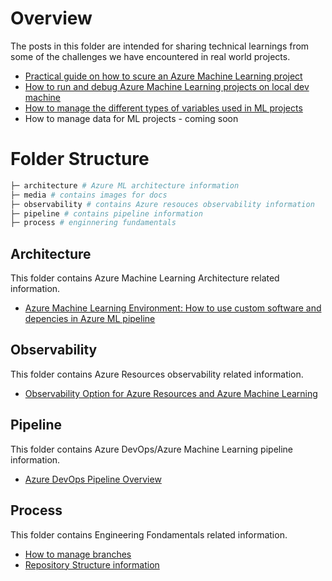 # Overview

The posts in this folder are intended for sharing technical learnings from some of the  challenges we have encountered in real world projects.

* [Practical guide on how to scure an Azure Machine Learning project](azureml-security.md)
* [How to run and debug Azure Machine Learning projects on local dev machine](local-development.md)
* [How to manage the different types of variables used in ML projects](variable-management.md)
* How to manage data for ML projects - coming soon

# Folder Structure

```bash
├─ architecture # Azure ML architecture information 
├─ media # contains images for docs
├─ observability # contains Azure resouces observability information
├─ pipeline # contains pipeline information
├─ process # enginnering fundamentals 
```

## Architecture

This folder contains Azure Machine Learning Architecture related information.

- [Azure Machine Learning Environment: How to use custom software and depencies in Azure ML pipeline](architecture/AzureMLEnvironment.md)

## Observability

This folder contains Azure Resources observability related information.

- [Observability Option for Azure Resources and Azure Machine Learning](observability/MonitorAzureResources.md)

## Pipeline

This folder contains Azure DevOps/Azure Machine Learning pipeline information.

- [Azure DevOps Pipeline Overview](pipeline/AzureDevOpsPipeline.md)

## Process

This folder contains Engineering Fondamentals related information.

- [How to manage branches](process/BranchStrategy.md)
- [Repository Structure information](process/RepositoryStructure.md)

